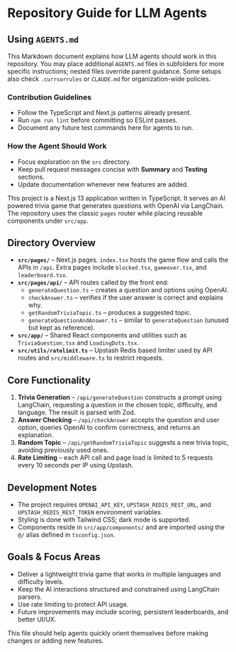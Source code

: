 # Repository Guide for LLM Agents

## Using `AGENTS.md`

This Markdown document explains how LLM agents should work in this repository.
You may place additional `AGENTS.md` files in subfolders for more specific
instructions; nested files override parent guidance. Some setups also check
`.currsorrules` or `CLAUDE.md` for organization-wide policies.

### Contribution Guidelines
- Follow the TypeScript and Next.js patterns already present.
- Run `npm run lint` before committing so ESLint passes.
- Document any future test commands here for agents to run.

### How the Agent Should Work
- Focus exploration on the `src` directory.
- Keep pull request messages concise with **Summary** and **Testing** sections.
- Update documentation whenever new features are added.

This project is a Next.js 13 application written in TypeScript. It serves an AI powered trivia game that generates questions with OpenAI via LangChain. The repository uses the classic `pages` router while placing reusable components under `src/app`.

## Directory Overview

- **`src/pages/`** – Next.js pages. `index.tsx` hosts the game flow and calls the APIs in `/api`. Extra pages include `blocked.tsx`, `gameover.tsx`, and `leaderboard.tsx`.
- **`src/pages/api/`** – API routes called by the front end:
  - `generateQuestion.ts` – creates a question and options using OpenAI.
  - `checkAnswer.ts` – verifies if the user answer is correct and explains why.
  - `getRandomTriviaTopic.ts` – produces a suggested topic.
  - `generateQuestionAndAnswer.ts` – similar to `generateQuestion` (unused but kept as reference).
- **`src/app/`** – Shared React components and utilities such as `TriviaQuestion.tsx` and `LoadingDots.tsx`.
- **`src/utils/ratelimit.ts`** – Upstash Redis based limiter used by API routes and `src/middleware.ts` to restrict requests.

## Core Functionality

1. **Trivia Generation** – `/api/generateQuestion` constructs a prompt using LangChain, requesting a question in the chosen topic, difficulty, and language. The result is parsed with Zod.
2. **Answer Checking** – `/api/checkAnswer` accepts the question and user option, queries OpenAI to confirm correctness, and returns an explanation.
3. **Random Topic** – `/api/getRandomTriviaTopic` suggests a new trivia topic, avoiding previously used ones.
4. **Rate Limiting** – each API call and page load is limited to 5 requests every 10 seconds per IP using Upstash.

## Development Notes

- The project requires `OPENAI_API_KEY`, `UPSTASH_REDIS_REST_URL`, and `UPSTASH_REDIS_REST_TOKEN` environment variables.
- Styling is done with Tailwind CSS; dark mode is supported.
- Components reside in `src/app/components/` and are imported using the `@/` alias defined in `tsconfig.json`.

## Goals & Focus Areas

- Deliver a lightweight trivia game that works in multiple languages and difficulty levels.
- Keep the AI interactions structured and constrained using LangChain parsers.
- Use rate limiting to protect API usage.
- Future improvements may include scoring, persistent leaderboards, and better UI/UX.

This file should help agents quickly orient themselves before making changes or adding new features.
